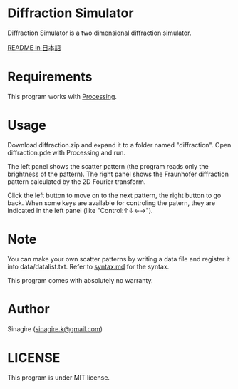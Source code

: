 Diffraction Simulator
=====================

Diffraction Simulator is a two dimensional diffraction simulator.

[README in 日本語](README.ja.md)

Requirements
============
This program works with [Processing](https://processing.org).

Usage
=====
Download diffraction.zip and expand it to a folder named "diffraction". Open diffraction.pde with Processing and run.

The left panel shows the scatter pattern (the program reads
only the brightness of the pattern). The right panel shows 
the Fraunhofer diffraction pattern calculated by the 2D Fourier 
transform. 

Click the left button to move on to the next pattern, the right button to go back. When some keys are available for controling the patern, they are indicated in the left panel (like "Control:↑↓←→").

Note
====
You can make your own scatter patterns by writing a data file and register it into data/datalist.txt. Refer to [syntax.md](syntax.md) for the syntax.

This program comes with absolutely no warranty.

Author
======
Sinagire (sinagire.k@gmail.com)

LICENSE
=======
This program is under MIT license.
